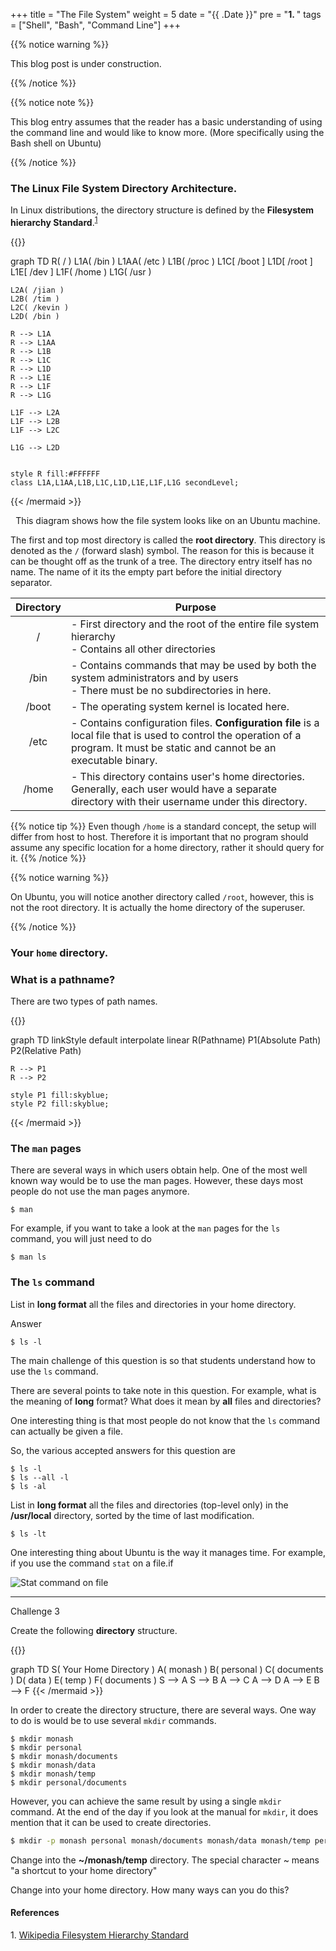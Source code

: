 +++
title = "The File System"
weight = 5
date = "{{ .Date }}"
pre = "<b>1. </b>"
tags = ["Shell", "Bash", "Command Line"]
+++

{{% notice warning %}}

This blog post is under construction.

{{% /notice %}}

{{% notice note %}}

This blog entry assumes that the reader has a basic understanding of using the command line and would like to know more. (More specifically using the Bash shell on Ubuntu)

{{% /notice %}}

### The Linux File System Directory Architecture.

In Linux distributions, the directory structure is defined by the **Filesystem hierarchy Standard**.<sup>[1](#1)</sup>

<style>
    .secondLevel > rect {
        fill:lightblue !important;
     }    
</style>

{{<mermaid align="center">}}

graph TD
R( / )
L1A( /bin )
L1AA( /etc )
L1B( /proc )
L1C[ /boot ]
L1D[ /root ]
L1E[ /dev ]
L1F( /home )
L1G( /usr )

    L2A( /jian )
    L2B( /tim )
    L2C( /kevin )
    L2D( /bin )

    R --> L1A
    R --> L1AA
    R --> L1B
    R --> L1C
    R --> L1D
    R --> L1E
    R --> L1F
    R --> L1G

    L1F --> L2A
    L1F --> L2B
    L1F --> L2C

    L1G --> L2D


    style R fill:#FFFFFF
    class L1A,L1AA,L1B,L1C,L1D,L1E,L1F,L1G secondLevel;

{{< /mermaid >}}

<p align="center">This diagram shows how the file system looks like on an Ubuntu machine. </p>

The first and top most directory is called the **root directory**. This directory is denoted as the `/` (forward slash) symbol. The reason for this is because it can be thought off as the trunk of a tree. The directory entry itself has no name. The name of it its the empty part before the initial directory separator.


| Directory | Purpose                                                                                                                                                                      |
| :-------: | ---------------------------------------------------------------------------------------------------------------------------------------------------------------------------- |
|     /     | - First directory and the root of the entire file system hierarchy <br />- Contains all other directories                                                                    |
|   /bin    | - Contains commands that may be used by both the system administrators and by users <br /> - There must be no subdirectories in here.                                        |
|   /boot   | - The operating system kernel is located here.                                                                                                                               |
|   /etc    | - Contains configuration files. **Configuration file** is a local file that is used to control the operation of a program. It must be static and cannot be an executable binary. |
|   /home   | - This directory contains user's home directories. Generally, each user would have a separate directory with their username under this directory.                            |

{{% notice tip %}}
Even though `/home` is a standard concept, the setup will differ from host to host. Therefore it is important that no program should assume any specific location for a home directory, rather it should query for it.
{{% /notice %}}

{{% notice warning %}}

On Ubuntu, you will notice another directory called `/root`, however, this is not the root directory. It is actually the home directory of the superuser.

{{% /notice %}}


### Your `home` directory.

### What is a pathname?

There are two types of path names.

{{<mermaid align="center">}}

graph TD
    linkStyle default interpolate linear
    R(Pathname)
    P1(Absolute Path)
    P2(Relative Path)

    R --> P1 
    R --> P2

    style P1 fill:skyblue;
    style P2 fill:skyblue;
{{< /mermaid >}}




### The `man` pages

There are several ways in which users obtain help. One of the most well known way would be to use the man pages. However, these days most people do not use the man pages anymore.

```
$ man
```

For example, if you want to take a look at the `man` pages for the `ls` command, you will just need to do

```shell
$ man ls
```

### The `ls` command

List in **long format** all the files and directories in your home directory.

Answer

```
$ ls -l
```

The main challenge of this question is so that students understand how to use the `ls` command.

There are several points to take note in this question. For example, what is the meaning of **long** format? What does it mean by **all** files and directories?

One interesting thing is that most people do not know that the `ls` command can actually be given a file.

So, the various accepted answers for this question are

```shell
$ ls -l
$ ls --all -l
$ ls -al
```

List in **long format** all the files and directories (top-level only) in the **/usr/local** directory, sorted by the time of last modification.

```shell
$ ls -lt
```

One interesting thing about Ubuntu is the way it manages time. For example, if you use the command `stat` on a file.if


![Stat command on file](/blog/images/ubuntu/stat.png?featherlight=false&classes=border,shadow)

---

Challenge 3

Create the following **directory** structure.

{{<mermaid align="center">}}

graph TD
S( Your Home Directory )
A( monash )
B( personal )
C( documents )
D( data )
E( temp )
F( documents )
S --> A
S --> B
A --> C
A --> D
A --> E
B --> F
{{< /mermaid >}}

In order to create the directory structure, there are several ways. One way to do is would be to use several `mkdir` commands.

```shell
$ mkdir monash
$ mkdir personal
$ mkdir monash/documents
$ mkdir monash/data
$ mkdir monash/temp
$ mkdir personal/documents
```

However, you can achieve the same result by using a single `mkdir` command. At the end of the day if you look at the manual for `mkdir`, it does mention that it can be used to create directories.

```Bash
$ mkdir -p monash personal monash/documents monash/data monash/temp personal/documents
```

Change into the **~/monash/temp** directory. The special character ~ means "a shortcut to your home directory"


Change into your home directory. How many ways can you do this?

#### References

<a name="1">1</a>. [Wikipedia Filesystem Hierarchy Standard](https://en.wikipedia.org/wiki/Filesystem_Hierarchy_Standard)
